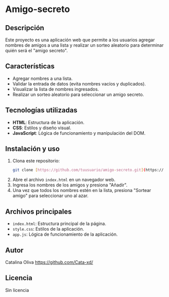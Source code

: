 # Amigo-secreto

## Descripción
Este proyecto es una aplicación web que permite a los usuarios agregar nombres de amigos a una lista y realizar un sorteo aleatorio para determinar quién será el "amigo secreto".

## Características
- Agregar nombres a una lista.
- Validar la entrada de datos (evita nombres vacíos y duplicados).
- Visualizar la lista de nombres ingresados.
- Realizar un sorteo aleatorio para seleccionar un amigo secreto.

## Tecnologías utilizadas
- **HTML**: Estructura de la aplicación.
- **CSS**: Estilos y diseño visual.
- **JavaScript**: Lógica de funcionamiento y manipulación del DOM.

## Instalación y uso
1. Clona este repositorio:
   ```bash
   git clone [https://github.com/tuusuario/amigo-secreto.git](https://github.com/Cata-xd/Amigo-secreto)
   ```
2. Abre el archivo `index.html` en un navegador web.
3. Ingresa los nombres de los amigos y presiona "Añadir".
4. Una vez que todos los nombres estén en la lista, presiona "Sortear amigo" para seleccionar uno al azar.

## Archivos principales
- `index.html`: Estructura principal de la página.
- `style.css`: Estilos de la aplicación.
- `app.js`: Lógica de funcionamiento de la aplicación.

## Autor
Catalina Oliva https://github.com/Cata-xd/

## Licencia
Sin licencia
